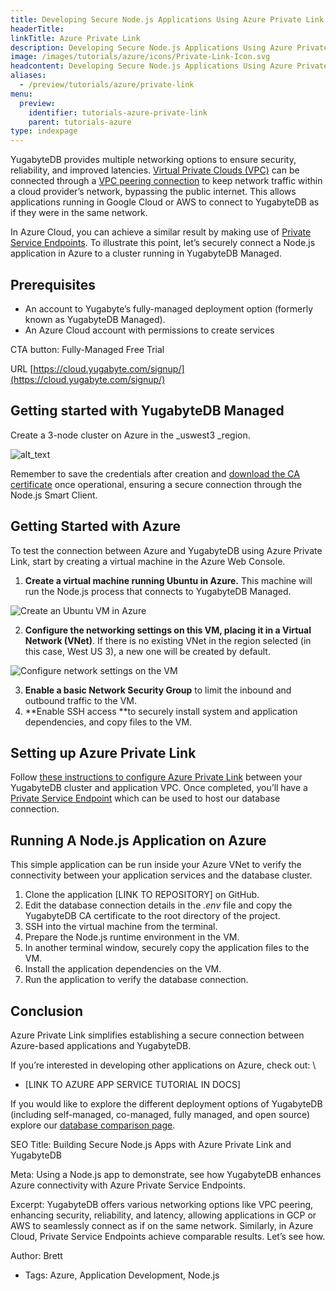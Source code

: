 ```yaml
---
title: Developing Secure Node.js Applications Using Azure Private Link and YugabyteDB
headerTitle:
linkTitle: Azure Private Link
description: Developing Secure Node.js Applications Using Azure Private Link and YugabyteDB
image: /images/tutorials/azure/icons/Private-Link-Icon.svg
headcontent: Developing Secure Node.js Applications Using Azure Private Link and YugabyteDB
aliases:
  - /preview/tutorials/azure/private-link
menu:
  preview:
    identifier: tutorials-azure-private-link
    parent: tutorials-azure
type: indexpage
---
```


YugabyteDB provides multiple networking options to ensure security, reliability, and improved latencies. [Virtual Private Clouds (VPC)](https://docs.yugabyte.com/preview/yugabyte-cloud/cloud-basics/cloud-vpcs/) can be connected through a [VPC peering connection](https://docs.yugabyte.com/preview/yugabyte-cloud/cloud-basics/cloud-vpcs/cloud-add-peering/) to keep network traffic within a cloud provider’s network, bypassing the public internet. This allows applications running in Google Cloud or AWS to connect to YugabyteDB as if they were in the same network.

In Azure Cloud, you can achieve a similar result by making use of [Private Service Endpoints](https://docs.yugabyte.com/preview/yugabyte-cloud/cloud-basics/cloud-vpcs/cloud-add-endpoint/). To illustrate this point, let’s securely connect a Node.js application in Azure to a cluster running in YugabyteDB Managed.

## Prerequisites

- An account to Yugabyte’s fully-managed deployment option (formerly known as YugabyteDB Managed).
- An Azure Cloud account with permissions to create services

CTA button: Fully-Managed Free Trial

URL [https://cloud.yugabyte.com/signup/](https://cloud.yugabyte.com/signup/)

## Getting started with YugabyteDB Managed

Create a 3-node cluster on Azure in the \_uswest3 \_region.

![alt_text](/images/tutorials/azure/azure-private-link/yb-deployment.png "image_tooltip")

Remember to save the credentials after creation and [download the CA certificate](https://docs.yugabyte.com/preview/develop/build-apps/cloud-add-ip/#download-your-cluster-certificate) once operational, ensuring a secure connection through the Node.js Smart Client.

## Getting Started with Azure

To test the connection between Azure and YugabyteDB using Azure Private Link, start by creating a virtual machine in the Azure Web Console.

1. **Create a virtual machine running Ubuntu in Azure.** This machine will run the Node.js process that connects to YugabyteDB Managed.

![Create an Ubuntu VM in Azure](/images/tutorials/azure/azure-private-link/azure-create-vm.png "Create an Ubuntu VM in Azure")

2. **Configure the networking settings on this VM, placing it in a Virtual Network (VNet)**. If there is no existing VNet in the region selected (in this case, West US 3), a new one will be created by default.

![Configure network settings on the VM](/images/tutorials/azure/azure-private-link/azure-networking.png "Configure network settings on the VM")

3. **Enable a basic Network Security Group** to limit the inbound and outbound traffic to the VM.
4. **Enable SSH access **to securely install system and application dependencies, and copy files to the VM.

## Setting up Azure Private Link

Follow [these instructions to configure Azure Private Link](https://docs.yugabyte.com/preview/yugabyte-cloud/cloud-basics/cloud-vpcs/managed-endpoint-azure/) between your YugabyteDB cluster and application VPC. Once completed, you’ll have a [Private Service Endpoint](https://docs.yugabyte.com/preview/yugabyte-cloud/cloud-basics/cloud-vpcs/cloud-add-endpoint/) which can be used to host our database connection.

## Running A Node.js Application on Azure

This simple application can be run inside your Azure VNet to verify the connectivity between your application services and the database cluster.

1. Clone the application [LINK TO REPOSITORY] on GitHub.
2. Edit the database connection details in the _.env_ file and copy the YugabyteDB CA certificate to the root directory of the project.
3. SSH into the virtual machine from the terminal.
4. Prepare the Node.js runtime environment in the VM.
5. In another terminal window, securely copy the application files to the VM.
6. Install the application dependencies on the VM.
7. Run the application to verify the database connection.

## Conclusion

Azure Private Link simplifies establishing a secure connection between Azure-based applications and YugabyteDB.

If you’re interested in developing other applications on Azure, check out: \

- [LINK TO AZURE APP SERVICE TUTORIAL IN DOCS]

If you would like to explore the different deployment options of YugabyteDB (including self-managed, co-managed, fully managed, and open source) explore our [database comparison page](https://www.yugabyte.com/compare-products/).

SEO Title: Building Secure Node.js Apps with Azure Private Link and YugabyteDB

Meta: Using a Node.js app to demonstrate, see how YugabyteDB enhances Azure connectivity with Azure Private Service Endpoints.

Excerpt: YugabyteDB offers various networking options like VPC peering, enhancing security, reliability, and latency, allowing applications in GCP or AWS to seamlessly connect as if on the same network. Similarly, in Azure Cloud, Private Service Endpoints achieve comparable results. Let’s see how.

Author: Brett

- Tags: Azure, Application Development, Node.js
